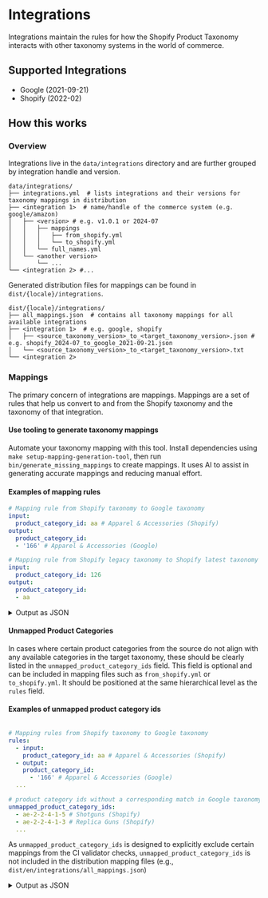 # Integrations
Integrations maintain the rules for how the Shopify Product Taxonomy interacts with other taxonomy systems in the world of commerce.

## Supported Integrations
- Google (2021-09-21)
- Shopify (2022-02)

## How this works
### Overview

Integrations live in the `data/integrations` directory and are further grouped by integration handle and version.

```
data/integrations/
├── integrations.yml  # lists integrations and their versions for taxonomy mappings in distribution
├── <integration 1>  # name/handle of the commerce system (e.g. google/amazon)
│   ├── <version> # e.g. v1.0.1 or 2024-07
│   │   ├── mappings
│   │   │   ├── from_shopify.yml
│   │   │   └── to_shopify.yml
│   │   └── full_names.yml
│   └── <another version>
│       └── ...
└── <integration 2> #...
```

Generated distribution files for mappings can be found in `dist/{locale}/integrations`.

```
dist/{locale}/integrations/
├── all_mappings.json  # contains all taxonomy mappings for all available integrations
├── <integration 1>  # e.g. google, shopify
│   ├── <source_taxonomy_version>_to_<target_taxonomy_version>.json # e.g. shopify_2024-07_to_google_2021-09-21.json
│   └── <source_taxonomy_version>_to_<target_taxonomy_version>.txt
└── <integration 2>
```

### Mappings
The primary concern of integrations are mappings. Mappings are a set of rules that help us convert to and from the Shopify taxonomy and the taxonomy of that integration.

#### Use tooling to generate taxonomy mappings
Automate your taxonomy mapping with this tool. Install dependencies using `make setup-mapping-generation-tool`, then run `bin/generate_missing_mappings` to create mappings. It uses AI to assist in generating accurate mappings and reducing manual effort.

#### Examples of mapping rules

```yaml
# Mapping rule from Shopify taxonomy to Google taxonomy
input:
  product_category_id: aa # Apparel & Accessories (Shopify)
output:
  product_category_id:
  - '166' # Apparel & Accessories (Google)

# Mapping rule from Shopify legacy taxonomy to Shopify latest taxonomy
input:
  product_category_id: 126
output:
  product_category_id:
  - aa
```

<details>
<summary>Output as JSON</summary>

For the example above, `dist/en/integrations/all_mappings.json` would contain the following generated JSON output

```json
{
  "version": "0.18.0",
  "mappings": [
    {
      "input_taxonomy": "shopify/2024-07",
      "output_taxonomy": "google/2021-09-21",
      "rules": [
        //...
        {
          "input": {
            "category": {
              "id": "gid://shopify/TaxonomyCategory/aa",
              "full_name": "Apparel & Accessories"
            }
          },
          "output": {
            "category": [
              {
                "id": "166",
                "full_name": "Apparel & Accessories"
              }
            ]
          }
        },
        //...
      ]
    },
    {
      "input_taxonomy": "shopify/2022-02",
      "output_taxonomy": "shopify/2024-07",
      "rules": [
        //...
        {
          "input": {
            "category": {
              "id": "126",
              "full_name": "Apparel & Accessories"
            }
          },
          "output": {
            "category": [
              {
                "id": "gid://shopify/TaxonomyCategory/aa",
                "full_name": "Apparel & Accessories"
              }
            ]
          }
        },
        //...
      ]
    }
  ]
}
```
</details>

#### Unmapped Product Categories
In cases where certain product categories from the source do not align with any available categories in the target taxonomy, these should be clearly listed in the `unmapped_product_category_ids` field. This field is optional and can be included in mapping files such as `from_shopify.yml` or `to_shopify.yml`. It should be positioned at the same hierarchical level as the `rules` field. 


#### Examples of unmapped product category ids
```yaml

# Mapping rules from Shopify taxonomy to Google taxonomy
rules: 
  - input:
    product_category_id: aa # Apparel & Accessories (Shopify)
  - output:
    product_category_id:
      - '166' # Apparel & Accessories (Google)
  ...

# product category ids without a corresponding match in Google taxonomy.
unmapped_product_category_ids: 
  - ae-2-2-4-1-5 # Shotguns (Shopify)
  - ae-2-2-4-1-3 # Replica Guns (Shopify)
  ...
```


As `unmapped_product_category_ids` is designed to explicitly exclude certain mappings from the CI validator checks, `unmapped_product_category_ids` is not included in the distribution mapping files (e.g., `dist/en/integrations/all_mappings.json`)
<details>
<summary>Output as JSON</summary>

For the example above, `dist/en/integrations/all_mappings.json` would contain the following generated JSON output

```json
{
  "version": "0.18.0",
  "mappings": [
    {
      "input_taxonomy": "shopify/2024-07",
      "output_taxonomy": "google/2021-09-21",
      "rules": [
        //...
        {
          "input": {
            "category": {
              "id": "gid://shopify/TaxonomyCategory/aa",
              "full_name": "Apparel & Accessories"
            }
          },
          "output": {
            "category": [
              {
                "id": "166",
                "full_name": "Apparel & Accessories"
              }
            ]
          }
        },
        //...
      ]
    },
  ]
}
```
</details>

